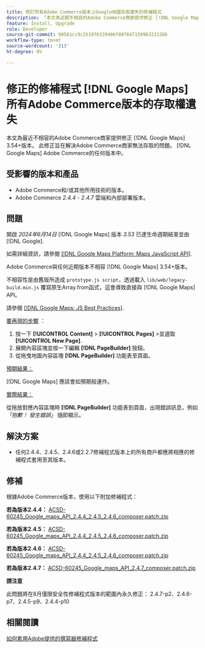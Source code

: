 ```yaml
---
title: 修訂所有Adobe Commerce版本上Google地圖存取遺失的修補程式
description: 「本文為近期不相容的Adobe Commerce商家提供修正 [!DNL Google Maps] 3.54+.'的版本
feature: Install, Upgrade
role: Developer
source-git-commit: 98581cc9c251976339406f80764715096321126b
workflow-type: tm+mt
source-wordcount: '313'
ht-degree: 0%

---
```


# 修正的修補程式 [!DNL Google Maps] 所有Adobe Commerce版本的存取權遺失

本文為最近不相容的Adobe Commerce商家提供修正 [!DNL Google Maps] 3.54+版本。 此修正旨在解決Adobe Commerce商家無法存取的問題。 [!DNL Google Maps] Adobe Commerce的任何版本中。

## 受影響的版本和產品

* Adobe Commerce和/或其他所用技術的版本。
* Adobe Commerce *2.4.4* - *2.4.7* 雲端和內部部署版本。

## 問題

開啟 *2024年6月14日* [!DNL Google Maps] 版本 *3.53* 已達生命週期結束並由 [!DNL Google].

如需詳細資訊，請參閱 [[!DNL Google Maps Platform: Maps JavaScript API]](https://developers.google.com/maps/documentation/javascript/versions#documentation-for-the-api-versions).

Adobe Commerce與任何近期版本不相容 [!DNL  Google Maps] 3.54+版本。

不相容性是由舊版所造成 `prototype.js script`，透過載入 `lib/web/legacy-build.min.js` 覆寫原生Array.from函式，這會導致直接與 [!DNL  Google Maps] API。

請參閱 [[!DNL Google Maps: JS Best Practices]](https://developers.google.com/maps/documentation/javascript/best-practices).

<u>要再現的步驟</u> ：

1. 按一下 **[!UICONTROL Content]** > **[!UICONTROL Pages]** >並選取 **[!UICONTROL New Page]**.
1. 展開內容區塊並按一下編輯 **[!DNL PageBuilder]** 按鈕。
1. 從拖曳地圖內容區塊 **[!DNL PageBuilder]** 功能表至頁面。

<u>預期結果：</u>

[!DNL Google Maps] 應該會如預期般運作。

<u> 實際結果：</u>

從拖放對應內容區塊時 **[!DNL PageBuilder]** 功能表到頁面，出現錯誤訊息，例如 *「抱歉！ 發生錯誤」* 隨即顯示。

## 解決方案

* 任何2.4.4、2.4.5、2.4.6或2.2.7修補程式版本上的所有商戶都應將相應的修補程式套用至其版本。

## 修補

根據Adobe Commerce版本，使用以下附加修補程式：

**若為版本2.4.4：**
[ACSD-60245_Google_maps_API_2.4.4_2.4.5_2.4.6_composer.patch.zip](assets/ACSD-60245_Google_maps_API_2.4.4_2.4.5_2.4.6_composer.patch.zip)

**若為版本2.4.5：**
[ACSD-60245_Google_maps_API_2.4.4_2.4.5_2.4.6_composer.patch.zip](assets/ACSD-60245_Google_maps_API_2.4.4_2.4.5_2.4.6_composer.patch.zip)

**若為版本2.4.6：**
[ACSD-60245_Google_maps_API_2.4.4_2.4.5_2.4.6_composer.patch.zip](assets/ACSD-60245_Google_maps_API_2.4.4_2.4.5_2.4.6_composer.patch.zip)

**若為版本2.4.7：**
[ACSD-60245_Google_maps_API_2.4.7_composer.patch.zip](assets/ACSD-60245_Google_maps_API_2.4.7_composer.patch.zip)

**請注意**

此問題將在8月僅限安全性修補程式版本的範圍內永久修正： 2.4.7-p2、2.4.6-p7、2.4.5-p9、2.4.4-p10

## 相關閱讀

[如何套用Adobe提供的撰寫器修補程式](https://experienceleague.adobe.com/en/docs/commerce-knowledge-base/kb/how-to/how-to-apply-a-composer-patch-provided-by-magento)